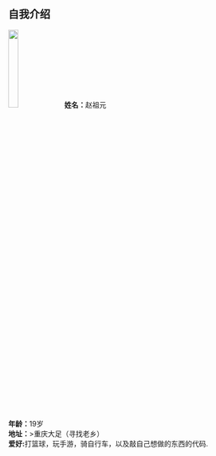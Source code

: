 ## 自我介绍
<img src="http://b319.photo.store.qq.com/psb?/V10Hvxck4QCdZ7/9VlZEeZ7iUG5AETyudX15.BuTF2dwnvjkY*ZNGHZrqE!/b/dD8BAAAAAAAA&bo=OASgBQAAAAARB6k!&rf=viewer_4" width="20%" alt=""/>  
<strong>姓名：</strong>赵祖元<br>
<strong>年龄：</strong>19岁<br>
<strong> 地址：</strong>>重庆大足（寻找老乡）<br>
<strong> 爱好:</strong>打篮球，玩手游，骑自行车，以及敲自己想做的东西的代码.<br>
